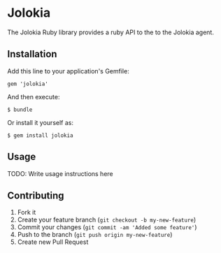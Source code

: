 # Jolokia

The Jolokia Ruby library provides a ruby API to the to the Jolokia agent.

## Installation

Add this line to your application's Gemfile:

    gem 'jolokia'

And then execute:

    $ bundle

Or install it yourself as:

    $ gem install jolokia

## Usage

TODO: Write usage instructions here

## Contributing

1. Fork it
2. Create your feature branch (`git checkout -b my-new-feature`)
3. Commit your changes (`git commit -am 'Added some feature'`)
4. Push to the branch (`git push origin my-new-feature`)
5. Create new Pull Request
